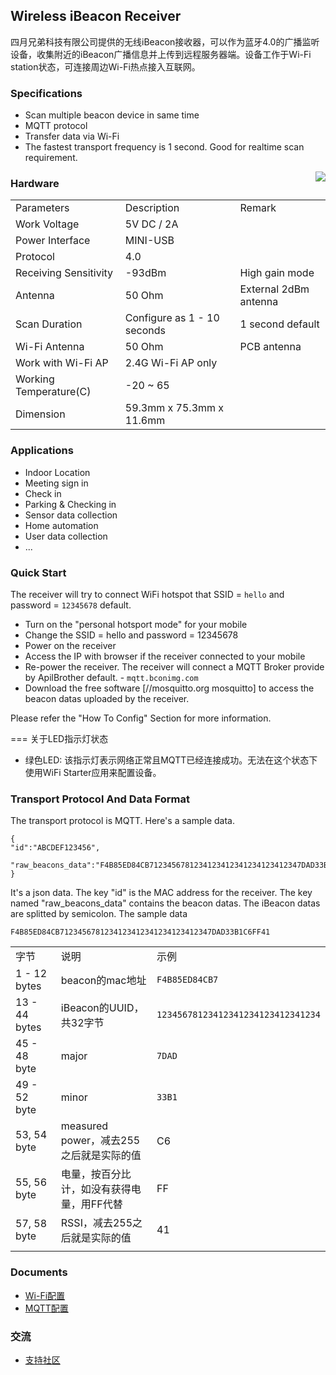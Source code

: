 ## Wireless iBeacon Receiver

四月兄弟科技有限公司提供的无线iBeacon接收器，可以作为蓝牙4.0的广播监听设备，收集附近的iBeacon广播信息并上传到远程服务器端。设备工作于Wi-Fi
station状态，可连接周边Wi-Fi热点接入互联网。

### Specifications

  - Scan multiple beacon device in same time
  - MQTT protocol
  - Transfer data via Wi-Fi
  - The fastest transport frequency is 1 second. Good for realtime scan
    requirement.

<img src=https://i1.aprbrother.com/wifi4.jpg-320.jpg align=right />

### Hardware

|                         |                             |                       |
| ----------------------- | --------------------------- | --------------------- |
| Parameters              | Description                 | Remark                |
| Work Voltage            | 5V DC / 2A                  |                       |
| Power Interface         | MINI-USB                    |                       |
|  Protocol      |  4.0               |                       |
| Receiving Sensitivity   | \-93dBm                     | High gain mode        |
|  Antenna       | 50 Ohm                      | External 2dBm antenna |
|  Scan Duration | Configure as 1 - 10 seconds | 1 second default      |
| Wi-Fi Antenna           | 50 Ohm                      | PCB antenna           |
| Work with Wi-Fi AP      | 2.4G Wi-Fi AP only          |                       |
| Working Temperature(C)  | \-20 ~ 65                   |                       |
| Dimension               | 59.3mm x 75.3mm x 11.6mm    |                       |

### Applications

  - Indoor Location
  - Meeting sign in
  - Check in
  - Parking & Checking in
  - Sensor data collection
  - Home automation
  - User data collection
  - ...

### Quick Start

The receiver will try to connect WiFi hotspot that SSID = `hello` and password = `12345678` default.
                                                                                 
- Turn on the "personal hotsport mode" for your mobile                          
- Change the SSID = hello and password = 12345678                               
- Power on the receiver                                                         
- Access the IP with browser if the receiver connected to your mobile
- Re-power the receiver. The receiver will connect a MQTT Broker provide by ApilBrother default. - `mqtt.bconimg.com`
- Download the free software \[//mosquitto.org mosquitto\] to access the beacon datas uploaded by the receiver.

Please refer the "How To Config" Section for more information.

=== 关于LED指示灯状态

  - 绿色LED: 该指示灯表示网络正常且MQTT已经连接成功。无法在这个状态下使用WiFi Starter应用来配置设备。

### Transport Protocol And Data Format

The transport protocol is MQTT. Here's a sample data.


```
{
"id":"ABCDEF123456",

"raw_beacons_data":"F4B85ED84CB7123456781234123412341234123412347DAD33B1C6FF41;0117C538C0CF23A01AF0232A45189C0E323FB773F5EF00100020B3FFB2;"
}
```

It's a json data. The key "id" is the MAC address for the receiver. The
key named "raw_beacons_data" contains the beacon datas. The iBeacon datas are splitted by semicolon. The sample data

`F4B85ED84CB7123456781234123412341234123412347DAD33B1C6FF41`

|               |                              |                                    |
| ------------- | ---------------------------- | ---------------------------------- |
| 字节            | 说明                           | 示例                                 |
| 1 - 12 bytes  | beacon的mac地址                 | `F4B85ED84CB7`                     |
| 13 - 44 bytes | iBeacon的UUID，共32字节           | `12345678123412341234123412341234` |
| 45 - 48 byte  | major                        | `7DAD`                             |
| 49 - 52 byte  | minor                        | `33B1`                             |
| 53, 54 byte   | measured power，减去255之后就是实际的值 | C6                                 |
| 55, 56 byte   | 电量，按百分比计，如没有获得电量，用FF代替       | FF                                 |
| 57, 58 byte   | RSSI，减去255之后就是实际的值           | 41                                 |
|  |

### Documents

  - [Wi-Fi配置](Wi-Fi_Config_For_Wi-Fi-BLE-Sniffer.md)
  - [MQTT配置](MQTT_Config_For_Wi-Fi-Ble-Sniffer.md)

### 交流

  - [支持社区](http://bbs.aprbrother.com/c/wifi)
